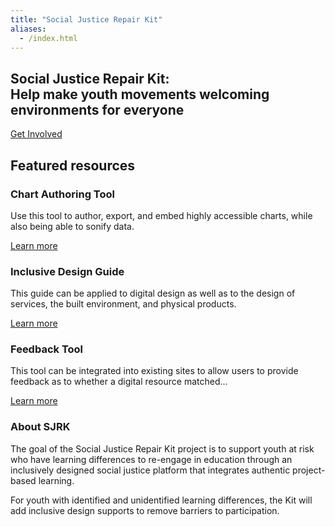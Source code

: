 ```yaml
---
title: "Social Justice Repair Kit"
aliases:
  - /index.html
---
```

<section class="cta container">
    <h1><span>Social&nbsp;Justice&nbsp;Repair&nbsp;Kit:</span><br />Help make youth movements welcoming
        environments for everyone</h1>
    <a href="/about/#get-involved" class="button primary-button">Get Involved</a>
</section>

<section class="featured-resources-collection container">
    <h2><span>Featured resources</span></h2>
    <div class="featured-resource">
        <h3>Chart Authoring Tool</h3>
        <p>Use this tool to author, export, and embed highly accessible charts, while also being able to sonify
            data.</p>
        <a href="/resources/#chart-authoring-tool" class="button secondary-button">Learn&nbsp;more</a>
    </div>
    <div class="featured-resource">
        <h3>Inclusive Design Guide</h3>
        <p>This guide can be applied to digital design as well as to the design of services, the built
            environment, and physical products.</p>
        <a href="/resources/#inclusive-design-guide" class="button secondary-button">Learn&nbsp;more</a>
    </div>
    <div class="featured-resource">
        <h3>Feedback Tool</h3>
        <p>This tool can be integrated into existing sites to allow users to provide feedback as to whether a
            digital resource matched...</p>
        <a href="/resources/#feedback-tool" class="button secondary-button">Learn&nbsp;more</a>
    </div>
</section>

<section class="container text-container landing-about ">
    <h3>About SJRK</h3>
    <span class="heading-rule"></span>
    <p>The goal of the Social Justice Repair Kit project is to support youth at risk who have learning
        differences to re-engage in education through an inclusively designed social justice platform that
        integrates authentic project-based learning.</p>
    <p>For youth with identified and unidentified learning differences, the Kit will add inclusive design
        supports to remove barriers to participation.</p>
</section>

